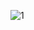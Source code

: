 ![1]([image_url](https://github.com/Vinster208/yum_eats/blob/main/yumeats_1.png)https://github.com/Vinster208/yum_eats/blob/main/yumeats_1.png)
